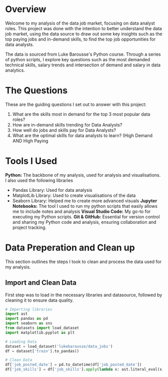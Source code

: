 # Overview 

Welcome to my analysis of the data job market, focusing on data analyst roles. This project was done with the intention to better understand the data job market, using the data source to draw out some key insights such as the top paying jobs and in-demand skills, to find the top job opportunities for data analysts. 

The data is sourced from Luke Barousse's Python course. Through a series of python scripts, I explore key questions such as the most demanded technical skills, salary trends and intersection of demand and salary in data analytics. 

# The Questions

These are the guiding questions I set out to answer with this project:

1. What are the skills most in demand for the top 3 most popular data roles?
2. How are in-demand skills trending for Data Analysts?
3. How well do jobs and skills pay for Data Analysts?
4. What are the optimal skills for data analysts to learn? (High Demand AND High Paying

# Tools I Used 

**Python:** The backbone of my analysis, used for analysis and visualisations. I also used the following libraries
  - Pandas Library: Used for data analysis
  - MatplotLib Library: Used to create visualisations of the data
  - Seaborn Library: Helped me to create more advanced visuals
**Jupyter Notebooks:** The tool I used to run my python scripts that easily allows me to include notes and analysis
**Visual Studio Code:** My go-to for executing my Python scripts.
**Git & GitHub:** Essential for version control and sharing my Python code and analysis, ensuring collaboration and project tracking.

# Data Preperation and Clean up 

This section outlines the steps I took to clean and process the data used for my analysis. 

## Import and Clean Data

First step was to load in the necessary libraries and datasource, followed by cleaning it to ensure data quality.

```python
# Importing libraries 
import ast
import pandas as pd
import seaborn as sns
from datasets import load_dataset
import matplotlib.pyplot as plt  

# Loading Data
dataset = load_dataset('lukebarousse/data_jobs')
df = dataset['train'].to_pandas()

# Clean Data
df['job_posted_date'] = pd.to_datetime(df['job_posted_date'])
df['job_skills'] = df['job_skills'].apply(lambda x: ast.literal_eval(x) if pd.notna(x) else x)
```

## 


